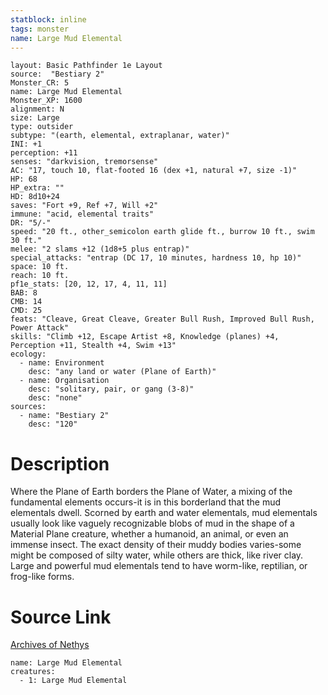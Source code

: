 ```yaml
---
statblock: inline
tags: monster
name: Large Mud Elemental
---
```

```statblock
layout: Basic Pathfinder 1e Layout
source:  "Bestiary 2"
Monster_CR: 5
name: Large Mud Elemental
Monster_XP: 1600
alignment: N
size: Large
type: outsider
subtype: "(earth, elemental, extraplanar, water)"
INI: +1
perception: +11
senses: "darkvision, tremorsense"
AC: "17, touch 10, flat-footed 16 (dex +1, natural +7, size -1)"
HP: 68
HP_extra: ""
HD: 8d10+24
saves: "Fort +9, Ref +7, Will +2"
immune: "acid, elemental traits"
DR: "5/-"
speed: "20 ft., other_semicolon earth glide ft., burrow 10 ft., swim 30 ft."
melee: "2 slams +12 (1d8+5 plus entrap)"
special_attacks: "entrap (DC 17, 10 minutes, hardness 10, hp 10)"
space: 10 ft.
reach: 10 ft.
pf1e_stats: [20, 12, 17, 4, 11, 11]
BAB: 8
CMB: 14
CMD: 25
feats: "Cleave, Great Cleave, Greater Bull Rush, Improved Bull Rush, Power Attack"
skills: "Climb +12, Escape Artist +8, Knowledge (planes) +4, Perception +11, Stealth +4, Swim +13"
ecology:
  - name: Environment
    desc: "any land or water (Plane of Earth)"
  - name: Organisation
    desc: "solitary, pair, or gang (3-8)"
    desc: "none"
sources:
  - name: "Bestiary 2"
    desc: "120"
```
# Description
Where the Plane of Earth borders the Plane of Water, a mixing of the fundamental elements occurs-it is in this borderland that the mud elementals dwell. Scorned by earth and water elementals, mud elementals usually look like vaguely recognizable blobs of mud in the shape of a Material Plane creature, whether a humanoid, an animal, or even an immense insect. The exact density of their muddy bodies varies-some might be composed of silty water, while others are thick, like river clay. Large and powerful mud elementals tend to have worm-like, reptilian, or frog-like forms.
# Source Link
[Archives of Nethys](https://aonprd.com/MonsterDisplay.aspx?ItemName=Large%20Mud%20Elemental)
```encounter-table
name: Large Mud Elemental
creatures:
  - 1: Large Mud Elemental
```
